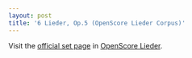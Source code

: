 ```yaml
---
layout: post
title: '6 Lieder, Op.5 (OpenScore Lieder Corpus)'
---
```


Visit the [official set page] in [OpenScore Lieder].

[official set page]: https://musescore.com/openscore-lieder-corpus/sets/5051360
[OpenScore Lieder]: https://musescore.com/openscore-lieder-corpus

